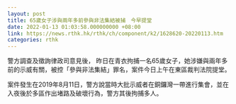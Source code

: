 ```yaml
---
layout: post
title: 65歲女子涉與兩年多前參與非法集結被捕　今早提堂
date: 2022-01-13 01:03:58.000000000 +08:00
link: https://news.rthk.hk/rthk/ch/component/k2/1628620-20220113.htm
categories: rthk
---
```


警方調查及徵詢律政司意見後， 昨日在青衣拘捕一名65歲女子，她涉嫌與兩年多前的示威有關，被控「參與非法集結」罪名，案件‪今日上午在東區裁判法院提堂。

案件發生在2019年8月11日，‬警方說當時大批示威者在銅鑼灣一帶進行集會，並在入夜後於多區作出堵路及破壞行為，警方其後拘捕多人。
